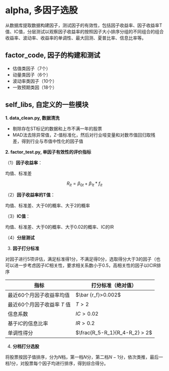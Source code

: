 alpha, 多因子选股
================

从数据库提取数据构建因子，测试因子的有效性，包括因子收益率、因子收益率T值、IC值，分层测试以观察因子收益率的按照因子大小排序分组的不同组合的组合收益率、波动率、收益率的单调性、最大回测、夏普比率、信息比率等。

## factor_code, 因子的构建和测试  

- 估值类因子（7个）
- 动量类因子（6个）
- 波动率类因子（10个）
- 一致预期类因（18个）

## self_libs, 自定义的一些模块

  **1. data_clean.py, 数据清洗**  
  * 剔除存在ST标记的数据和上市不满一年的股票
  * MAD法去除异常值，Z-值标准化，然后对行业哑变量和对数市值回归取残差，得到行业与市值中性化的因子值

  **2. factor_test.py, 单因子有效性的评价指标** 

（1）**因子收益率**：

均值、标准差 

$$R_{it} = \beta_{0t} + \beta_{1t} * f_{it}$$

（2）**因子收益率的T值**：

均值、标准差、大于0的概率、大于2的概率

（3）**IC值**：

均值、标准差、大于0的概率、大于0.02的概率、IC的IR

（4）**分层测试**

3. **因子打分标准**

对因子进行5项评估，满足标准得1分，不满足得0分，选取得分大于3的因子（也可以进一步考虑因子$IC$相关性，要求相关系数小于0.5，高相关性的因子以ICIR排序

| 指标                        | 打分标准（绝对值）            |
| --------------------------- | ----------------------------- |
| 最近60个月因子收益率均值    | $\bar {r_f}>0.002$              |
| 最近60个月因子收益率 $T$ 值 | $T>2$                         |
| 信息系数                    | $IC>0.02$                     |
| 基于$IC$的信息比率          | $IR>0.2$                      |
| 单调性得分                  | $\frac{R_5-R_1}{R_4-R_2} > 2$ |

4. **分档打分选股**

将股票按因子值排序，分为$N$档，第一档$N$分，第二档$N-1$分，依次类推，最后一档$1$分，对股票每个因子均进行排序，得到综合得分。
